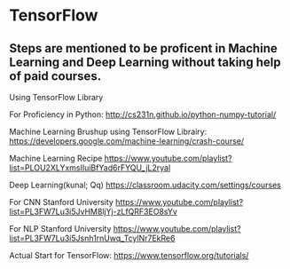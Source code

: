 # TensorFlow

## Steps are mentioned to be proficent in Machine Learning and Deep Learning without taking help of paid courses.

Using TensorFlow Library

For Proficiency in Python:
http://cs231n.github.io/python-numpy-tutorial/

Machine Learning Brushup using TensorFlow Librairy:
https://developers.google.com/machine-learning/crash-course/

Machine Learning Recipe
https://www.youtube.com/playlist?list=PLOU2XLYxmsIIuiBfYad6rFYQU_jL2ryal

Deep Learning(kunal; Qq)
https://classroom.udacity.com/settings/courses

For CNN Stanford University
https://www.youtube.com/playlist?list=PL3FW7Lu3i5JvHM8ljYj-zLfQRF3EO8sYv

For NLP Stanford University
https://www.youtube.com/playlist?list=PL3FW7Lu3i5Jsnh1rnUwq_TcylNr7EkRe6

Actual Start for TensorFlow:
https://www.tensorflow.org/tutorials/
